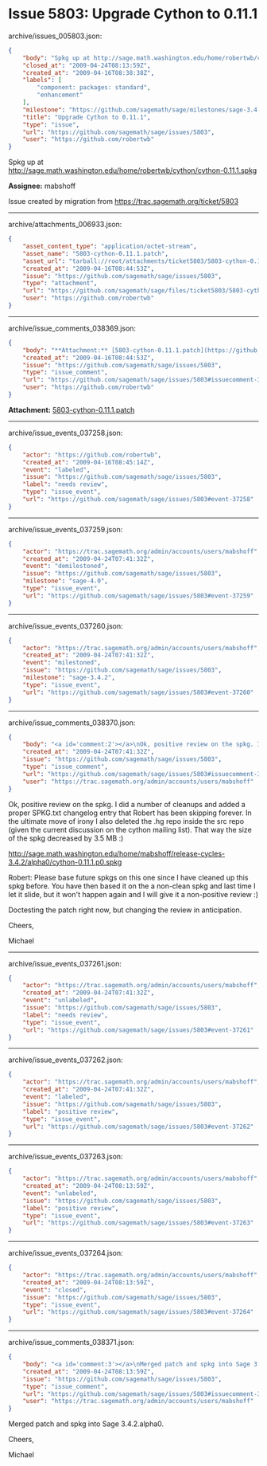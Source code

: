 # Issue 5803: Upgrade Cython to 0.11.1

archive/issues_005803.json:
```json
{
    "body": "Spkg up at http://sage.math.washington.edu/home/robertwb/cython/cython-0.11.1.spkg\n\n**Assignee:** mabshoff\n\nIssue created by migration from https://trac.sagemath.org/ticket/5803\n\n",
    "closed_at": "2009-04-24T08:13:59Z",
    "created_at": "2009-04-16T08:38:38Z",
    "labels": [
        "component: packages: standard",
        "enhancement"
    ],
    "milestone": "https://github.com/sagemath/sage/milestones/sage-3.4.2",
    "title": "Upgrade Cython to 0.11.1",
    "type": "issue",
    "url": "https://github.com/sagemath/sage/issues/5803",
    "user": "https://github.com/robertwb"
}
```
Spkg up at http://sage.math.washington.edu/home/robertwb/cython/cython-0.11.1.spkg

**Assignee:** mabshoff

Issue created by migration from https://trac.sagemath.org/ticket/5803





---

archive/attachments_006933.json:
```json
{
    "asset_content_type": "application/octet-stream",
    "asset_name": "5803-cython-0.11.1.patch",
    "asset_url": "tarball://root/attachments/ticket5803/5803-cython-0.11.1.patch",
    "created_at": "2009-04-16T08:44:53Z",
    "issue": "https://github.com/sagemath/sage/issues/5803",
    "type": "attachment",
    "url": "https://github.com/sagemath/sage/files/ticket5803/5803-cython-0.11.1.patch",
    "user": "https://github.com/robertwb"
}
```



---

archive/issue_comments_038369.json:
```json
{
    "body": "**Attachment:** [5803-cython-0.11.1.patch](https://github.com/sagemath/sage/files/ticket5803/5803-cython-0.11.1.patch)",
    "created_at": "2009-04-16T08:44:53Z",
    "issue": "https://github.com/sagemath/sage/issues/5803",
    "type": "issue_comment",
    "url": "https://github.com/sagemath/sage/issues/5803#issuecomment-38369",
    "user": "https://github.com/robertwb"
}
```

**Attachment:** [5803-cython-0.11.1.patch](https://github.com/sagemath/sage/files/ticket5803/5803-cython-0.11.1.patch)



---

archive/issue_events_037258.json:
```json
{
    "actor": "https://github.com/robertwb",
    "created_at": "2009-04-16T08:45:14Z",
    "event": "labeled",
    "issue": "https://github.com/sagemath/sage/issues/5803",
    "label": "needs review",
    "type": "issue_event",
    "url": "https://github.com/sagemath/sage/issues/5803#event-37258"
}
```



---

archive/issue_events_037259.json:
```json
{
    "actor": "https://trac.sagemath.org/admin/accounts/users/mabshoff",
    "created_at": "2009-04-24T07:41:32Z",
    "event": "demilestoned",
    "issue": "https://github.com/sagemath/sage/issues/5803",
    "milestone": "sage-4.0",
    "type": "issue_event",
    "url": "https://github.com/sagemath/sage/issues/5803#event-37259"
}
```



---

archive/issue_events_037260.json:
```json
{
    "actor": "https://trac.sagemath.org/admin/accounts/users/mabshoff",
    "created_at": "2009-04-24T07:41:32Z",
    "event": "milestoned",
    "issue": "https://github.com/sagemath/sage/issues/5803",
    "milestone": "sage-3.4.2",
    "type": "issue_event",
    "url": "https://github.com/sagemath/sage/issues/5803#event-37260"
}
```



---

archive/issue_comments_038370.json:
```json
{
    "body": "<a id='comment:2'></a>\nOk, positive review on the spkg. I did a number of cleanups and added a proper SPKG.txt changelog entry that Robert has been skipping forever. In the ultimate move of irony I also deleted the .hg repo inside the src repo (given the current discussion on the cython mailing list). That way the size of the spkg decreased by 3.5 MB :)\n\n  http://sage.math.washington.edu/home/mabshoff/release-cycles-3.4.2/alpha0/cython-0.11.1.p0.spkg\n\nRobert: Please base future spkgs on this one since I have cleaned up this spkg before. You have then based it on the a non-clean spkg and last time I let it slide, but it won't happen again and I will give it a non-positive review :)\n\nDoctesting the patch right now, but changing the review in anticipation.\n\nCheers,\n\nMichael",
    "created_at": "2009-04-24T07:41:32Z",
    "issue": "https://github.com/sagemath/sage/issues/5803",
    "type": "issue_comment",
    "url": "https://github.com/sagemath/sage/issues/5803#issuecomment-38370",
    "user": "https://trac.sagemath.org/admin/accounts/users/mabshoff"
}
```

<a id='comment:2'></a>
Ok, positive review on the spkg. I did a number of cleanups and added a proper SPKG.txt changelog entry that Robert has been skipping forever. In the ultimate move of irony I also deleted the .hg repo inside the src repo (given the current discussion on the cython mailing list). That way the size of the spkg decreased by 3.5 MB :)

  http://sage.math.washington.edu/home/mabshoff/release-cycles-3.4.2/alpha0/cython-0.11.1.p0.spkg

Robert: Please base future spkgs on this one since I have cleaned up this spkg before. You have then based it on the a non-clean spkg and last time I let it slide, but it won't happen again and I will give it a non-positive review :)

Doctesting the patch right now, but changing the review in anticipation.

Cheers,

Michael



---

archive/issue_events_037261.json:
```json
{
    "actor": "https://trac.sagemath.org/admin/accounts/users/mabshoff",
    "created_at": "2009-04-24T07:41:32Z",
    "event": "unlabeled",
    "issue": "https://github.com/sagemath/sage/issues/5803",
    "label": "needs review",
    "type": "issue_event",
    "url": "https://github.com/sagemath/sage/issues/5803#event-37261"
}
```



---

archive/issue_events_037262.json:
```json
{
    "actor": "https://trac.sagemath.org/admin/accounts/users/mabshoff",
    "created_at": "2009-04-24T07:41:32Z",
    "event": "labeled",
    "issue": "https://github.com/sagemath/sage/issues/5803",
    "label": "positive review",
    "type": "issue_event",
    "url": "https://github.com/sagemath/sage/issues/5803#event-37262"
}
```



---

archive/issue_events_037263.json:
```json
{
    "actor": "https://trac.sagemath.org/admin/accounts/users/mabshoff",
    "created_at": "2009-04-24T08:13:59Z",
    "event": "unlabeled",
    "issue": "https://github.com/sagemath/sage/issues/5803",
    "label": "positive review",
    "type": "issue_event",
    "url": "https://github.com/sagemath/sage/issues/5803#event-37263"
}
```



---

archive/issue_events_037264.json:
```json
{
    "actor": "https://trac.sagemath.org/admin/accounts/users/mabshoff",
    "created_at": "2009-04-24T08:13:59Z",
    "event": "closed",
    "issue": "https://github.com/sagemath/sage/issues/5803",
    "type": "issue_event",
    "url": "https://github.com/sagemath/sage/issues/5803#event-37264"
}
```



---

archive/issue_comments_038371.json:
```json
{
    "body": "<a id='comment:3'></a>\nMerged patch and spkg into Sage 3.4.2.alpha0.\n\nCheers,\n\nMichael",
    "created_at": "2009-04-24T08:13:59Z",
    "issue": "https://github.com/sagemath/sage/issues/5803",
    "type": "issue_comment",
    "url": "https://github.com/sagemath/sage/issues/5803#issuecomment-38371",
    "user": "https://trac.sagemath.org/admin/accounts/users/mabshoff"
}
```

<a id='comment:3'></a>
Merged patch and spkg into Sage 3.4.2.alpha0.

Cheers,

Michael
